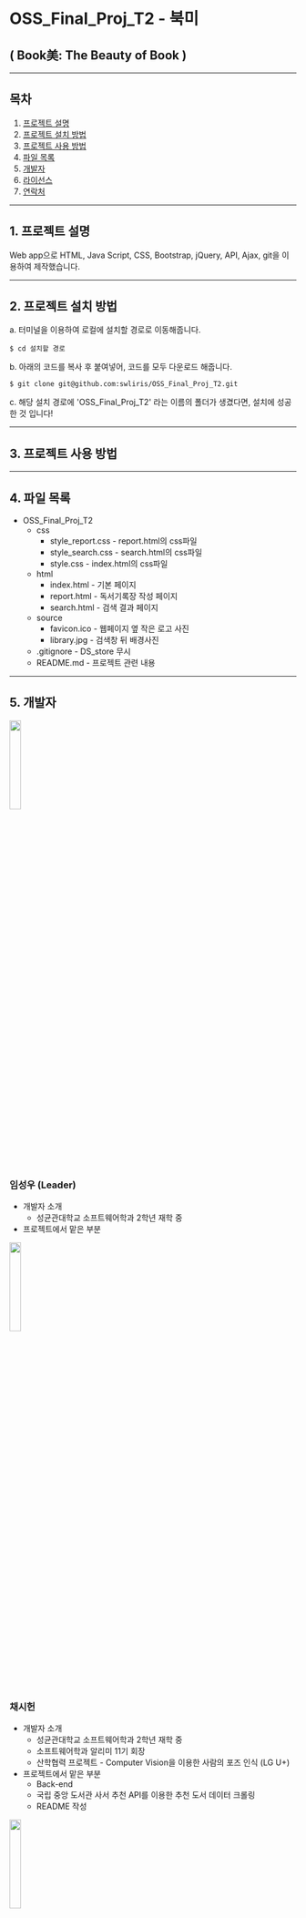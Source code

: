 # OSS_Final_Proj_T2 - 북미
## ( Book美: The Beauty of Book )
--------------
## 목차
1. [프로젝트 설명](#1-프로젝트-설명)
2. [프로젝트 설치 방법](#2-프로젝트-설치-방법)
3. [프로젝트 사용 방법](#3-프로젝트-사용-방법)
4. [파일 목록](#4-파일-목록)
5. [개발자](#5-개발자)
6. [라이선스](#6-라이선스)
7. [연락처](#7-연락처)
--------------
## 1. 프로젝트 설명
Web app으로 HTML, Java Script, CSS, Bootstrap, jQuery, API, Ajax, git을 이용하여 제작했습니다. 

______________
## 2. 프로젝트 설치 방법
a. 터미널을 이용하여 로컬에 설치할 경로로 이동해줍니다.

```
$ cd 설치할 경로
```

b. 아래의 코드를 복사 후 붙여넣어, 코드를 모두 다운로드 해줍니다.

```
$ git clone git@github.com:swliris/OSS_Final_Proj_T2.git
```

c. 해당 설치 경로에 'OSS_Final_Proj_T2' 라는 이름의 폴더가 생겼다면, 설치에 성공한 것 입니다!
______________
## 3. 프로젝트 사용 방법

_______________
## 4. 파일 목록
* OSS_Final_Proj_T2
    * css
        * style_report.css - report.html의 css파일
        * style_search.css - search.html의 css파일
        * style.css - index.html의 css파일
    * html
        * index.html - 기본 페이지
        * report.html - 독서기록장 작성 페이지
        * search.html - 검색 결과 페이지
    * source
        * favicon.ico - 웹페이지 옆 작은 로고 사진
        * library.jpg - 검색창 뒤 배경사진
    * .gitignore - DS_store 무시
    * README.md - 프로젝트 관련 내용
_______________
## 5. 개발자
<img width="20%" src="https://user-images.githubusercontent.com/100212793/169682252-33c86f98-8bbf-4c56-b172-52bea0bf2694.png"/>

### 임성우 (Leader)
* 개발자 소개
    * 성균관대학교 소프트웨어학과 2학년 재학 중
* 프로젝트에서 맡은 부분

<img width="20%" src="https://user-images.githubusercontent.com/100212793/169680886-47f8ac32-6052-4a06-a6a7-d13b5f47a464.PNG"/>

### 채시헌
* 개발자 소개
    * 성균관대학교 소프트웨어학과 2학년 재학 중
    * 소프트웨어학과 알리미 11기 회장
    * 산학협력 프로젝트 - Computer Vision을 이용한 사람의 포즈 인식 (LG U+)
* 프로젝트에서 맡은 부분
    * Back-end
    * 국립 중앙 도서관 사서 추천 API를 이용한 추천 도서 데이터 크롤링
    * README 작성

<img width="20%" src="https://user-images.githubusercontent.com/100212793/169684753-031adcb9-116a-4198-8724-c731ff7e52eb.PNG"/>

### 최중현
* 개발자 소개
    * 성균관대학교 소프트웨어학과 2학년 재학 중
* 프로젝트에서 맡은 부분
_______________
## 6. 라이스
이 프로젝트는 MIT 라이선스 조건에 따라 라이선스가 부여됩니다.
This project is licensed under the terms of the MIT license.
_______________
## 7. 연락처
임성우
* [github](https://github.com/swliris)
* e-mail : swliris@g.skku.edu

채시헌
* [github](https://github.com/SiHeonChae)
* e-mail : sean1106@g.skku.edu

최중현
* [github](https://github.com/Choi-Jung-Hyeon)
* e-mail : fourmi103@g.skku.edu
